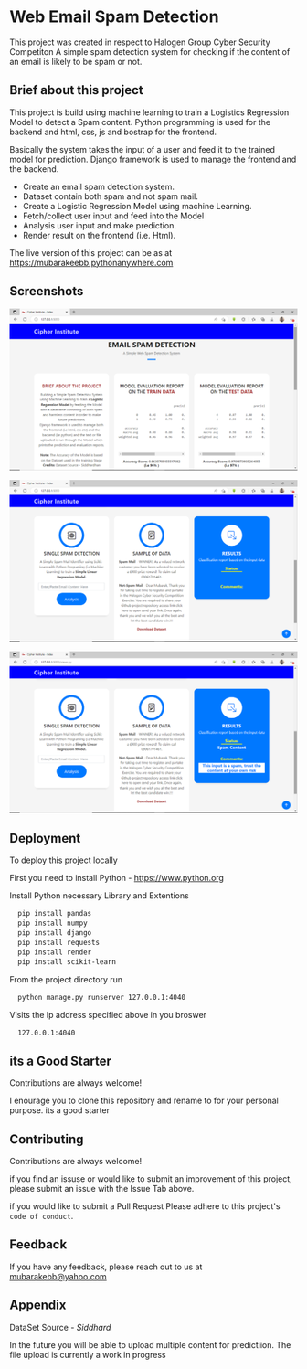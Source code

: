 # Web Email Spam Detection
This project was created in respect to Halogen Group Cyber Security Competiton
A simple spam detection system for checking if the content of an email is likely to be spam or not.


## Brief about this project
This project is build using machine learning to train a Logistics Regression Model to detect a Spam content.
Python programming is used for the backend and html, css, js and bostrap for the frontend.

Basically the system takes the input of a user and feed it
to the trained model for prediction. Django framework is used to manage the frontend and the backend.

* Create an email spam detection system.
* Dataset contain both spam and not spam mail.
* Create a Logistic Regression Model using machine Learning.
* Fetch/collect user input and feed into the Model
* Analysis user input and make prediction.
* Render result on the frontend (i.e. Html).

The live version of this project can be as at https://mubarakeebb.pythonanywhere.com

## Screenshots

![App Screenshot](https://github.com/mubarakebb/Email-Spam-Detection-System/blob/main/static/img/ScreenShots.png)

![App Screenshot](https://github.com/mubarakebb/Email-Spam-Detection-System/blob/main/static/img/ScreenShots%202.png)

![App Screenshot](https://github.com/mubarakebb/Email-Spam-Detection-System/blob/main/static/img/ScreenShots%203.png)


## Deployment

To deploy this project locally

First you need to install Python - https://www.python.org

Install Python necessary Library and Extentions
```bash
  pip install pandas
  pip install numpy
  pip install django
  pip install requests
  pip install render
  pip install scikit-learn
```

From the project directory run
```bash
  python manage.py runserver 127.0.0.1:4040 
```

Visits the Ip address specified above in you broswer
```bash
  127.0.0.1:4040
```

## its a Good Starter

Contributions are always welcome!

I enourage you to clone this repository and rename to for
your personal purpose. its a good starter
## Contributing

Contributions are always welcome!

if you find an issuse or would like to submit an improvement
of this project, please submit an issue with the Issue Tab above.

if you would like to submit a Pull Request Please adhere to this project's `code of conduct`.


## Feedback

If you have any feedback, please reach out to us at mubarakebb@yahoo.com


## Appendix
DataSet Source - _Siddhard_

In the future you will be able to upload multiple content for
predictiion.
The file upload is currently a work in progress

